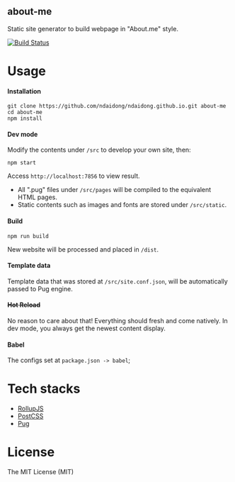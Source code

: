 ## about-me

Static site generator to build webpage in "About.me" style.


[![Build Status](https://travis-ci.org/ndaidong/ndaidong.github.io.svg?branch=dev)](https://travis-ci.org/ndaidong/ndaidong.github.io)


# Usage


#### Installation

```
git clone https://github.com/ndaidong/ndaidong.github.io.git about-me
cd about-me
npm install

```


#### Dev mode


Modify the contents under `/src` to develop your own site, then:


```
npm start
````

Access `http://localhost:7856` to view result.


- All ".pug" files under `/src/pages` will be compiled to the equivalent HTML pages.
- Static contents such as images and fonts are stored under `/src/static`.


#### Build

```
npm run build
```

New website will be processed and placed in `/dist`.


#### Template data


Template data that was stored at `/src/site.conf.json`, will be automatically passed to Pug engine.


#### ~~Hot Reload~~

No reason to care about that! Everything should fresh and come natively. In dev mode, you always get the newest content display.


#### Babel

The configs set at `package.json -> babel`;


# Tech stacks

- [RollupJS](https://rollupjs.org/)
- [PostCSS](http://postcss.org/)
- [Pug](https://pugjs.org)


# License

The MIT License (MIT)
